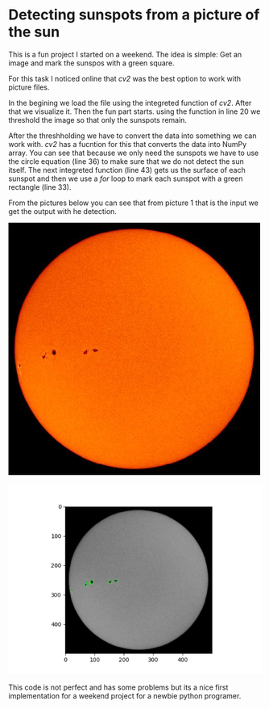 # Detecting sunspots from a picture of the sun

This is a fun project I started on a weekend. The idea is simple: Get an image and mark the sunspos with a green square.

For this task I noticed online that *cv2* was the best option to work with picture files.

In the begining we load the file using the integreted function of *cv2*. After that we visualize it.
Then the fun part starts. using the function in line 20  we threshold the image so that only the sunspots remain.

After the threshholding we have to convert the data into something we can work with. *cv2* has a fucntion for this that converts the data into NumPy array.
You can see that because we only need the sunspots we have to use the circle equation (line 36) to make sure that we do not detect the sun itself.
The next integreted function (line 43) gets us the surface of each sunspot and then we use a *for* loop to mark each sunspot with a green rectangle (line 33).

From the pictures below you can see that from picture 1 that is the input we get the output with he detection.

![Screenshot](/sunspot_detection/sunspot1.jpg)

![Screenshot](/sunspot_detection/Finish.png)

This code is not perfect and has some problems but its a nice first implementation for a weekend project for a newbie python programer.
